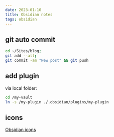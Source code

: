 ```yaml
---
date: 2023-01-10
title: Obsidian notes
tags: obsidian
---
```


## git auto commit

```bash
cd ~/Sites/blog; 
git add --all; 
git commit -am "New post" && git push
```

## add plugin

via local folder:

```bash
cd /my-vault
ln -s /my-plugin ./.obsidian/plugins/my-plugin
```


## icons

[Obsidian icons](https://forum.obsidian.md/uploads/default/original/3X/8/b/8be3c937905f08c5e0c532228d904e6cb425ab58.png)